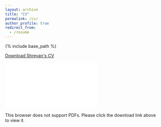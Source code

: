 ```yaml
---
layout: archive
title: "CV"
permalink: /cv/
author_profile: true
redirect_from:
  - /resume
---
```


{% include base_path %}

[Download Shreyan's CV](../files/ShreyanMitra-061124Resume.pdf)

<object data="../files/ShreyanMitra-061124Resume.pdf" type="application/pdf" width="700px" height="700px">
    <embed src="../files/ShreyanMitra-061124Resume.pdf">
        <p>This browser does not support PDFs. Please click the download link above to view it.</p>
    </embed>
</object>


